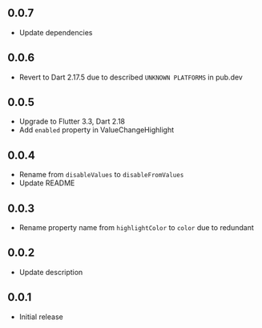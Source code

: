 ## 0.0.7
* Update dependencies

## 0.0.6
* Revert to Dart 2.17.5 due to described `UNKNOWN PLATFORMS` in pub.dev

## 0.0.5
* Upgrade to Flutter 3.3, Dart 2.18
* Add `enabled` property in ValueChangeHighlight

## 0.0.4
* Rename from `disableValues` to `disableFromValues`
* Update README
## 0.0.3
* Rename property name from `highlightColor` to `color` due to redundant

## 0.0.2
* Update description

## 0.0.1
* Initial release
